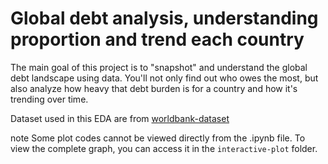 # Global debt analysis, understanding proportion and trend each country

The main goal of this project is to "snapshot" and understand the global debt landscape using data. You'll not only find out who owes the most, but also analyze how heavy that debt burden is for a country and how it's trending over time.

Dataset used in this EDA are from
[worldbank-dataset](https://data.worldbank.org/)

note
Some plot codes cannot be viewed directly from the .ipynb file. To view the complete graph, you can access it in the `interactive-plot` folder.
